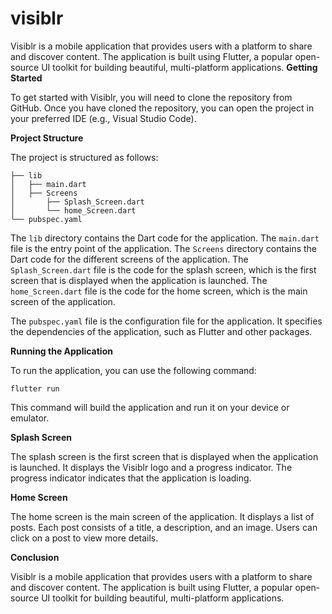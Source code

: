 # visiblr

Visiblr is a mobile application that provides users with a platform to share and discover content. The application is built using Flutter, a popular open-source UI toolkit for building beautiful, multi-platform applications.
**Getting Started**

To get started with Visiblr, you will need to clone the repository from GitHub. Once you have cloned the repository, you can open the project in your preferred IDE (e.g., Visual Studio Code).

**Project Structure**

The project is structured as follows:

```
├── lib
│   ├── main.dart
│   ├── Screens
│       ├── Splash_Screen.dart
│       └── home_Screen.dart
└── pubspec.yaml
```

The `lib` directory contains the Dart code for the application. The `main.dart` file is the entry point of the application. The `Screens` directory contains the Dart code for the different screens of the application. The `Splash_Screen.dart` file is the code for the splash screen, which is the first screen that is displayed when the application is launched. The `home_Screen.dart` file is the code for the home screen, which is the main screen of the application.

The `pubspec.yaml` file is the configuration file for the application. It specifies the dependencies of the application, such as Flutter and other packages.

**Running the Application**

To run the application, you can use the following command:

```
flutter run
```

This command will build the application and run it on your device or emulator.

**Splash Screen**

The splash screen is the first screen that is displayed when the application is launched. It displays the Visiblr logo and a progress indicator. The progress indicator indicates that the application is loading.

**Home Screen**

The home screen is the main screen of the application. It displays a list of posts. Each post consists of a title, a description, and an image. Users can click on a post to view more details.

**Conclusion**

Visiblr is a mobile application that provides users with a platform to share and discover content. The application is built using Flutter, a popular open-source UI toolkit for building beautiful, multi-platform applications.
